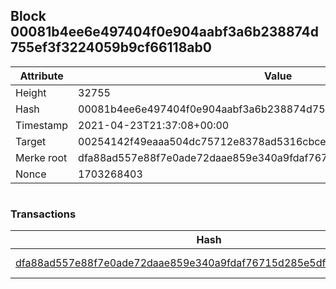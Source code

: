 ## Block 00081b4ee6e497404f0e904aabf3a6b238874d755ef3f3224059b9cf66118ab0

Attribute | Value
--- | ---
Height | 32755
Hash | 00081b4ee6e497404f0e904aabf3a6b238874d755ef3f3224059b9cf66118ab0
Timestamp | 2021-04-23T21:37:08+00:00
Target | 00254142f49eaaa504dc75712e8378ad5316cbcead634704b3734b6271167cc4
Merke root | dfa88ad557e88f7e0ade72daae859e340a9fdaf76715d285e5df47d6911251bd
Nonce | 1703268403

```

```

### Transactions

Hash | Amount
--- | ---
[dfa88ad557e88f7e0ade72daae859e340a9fdaf76715d285e5df47d6911251bd](dfa88ad557e88f7e0ade72daae859e340a9fdaf76715d285e5df47d6911251bd.md) | 10.00000000 SKEPTI 
